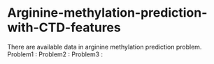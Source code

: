 # Arginine-methylation-prediction-with-CTD-features
There are available data in arginine methylation prediction problem.
Problem1 : 
Problem2 : 
Problem3 :
